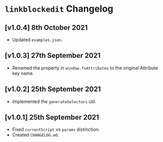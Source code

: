 # `linkblockedit` Changelog

## [v1.0.4] 8th October 2021

- Updated `examples.json`.

## [v1.0.3] 27th September 2021

- Renamed the property in `window.fsAttributes` to the original Attribute key name.

## [v1.0.2] 25th September 2021

- Implemented the `generateSelectors` util.

## [v1.0.1] 25th September 2021

- Fixed `currentScript` vs `params` distinction.
- Created `CHANGELOG.md`.
